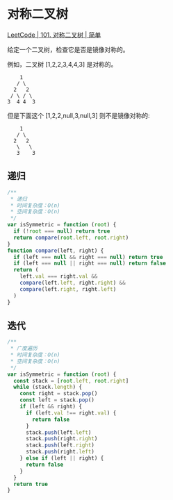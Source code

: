 # 对称二叉树

[LeetCode | 101. 对称二叉树 | 简单](https://leetcode-cn.com/problems/symmetric-tree/)

给定一个二叉树，检查它是否是镜像对称的。

例如，二叉树 [1,2,2,3,4,4,3] 是对称的。

```
    1
   / \
  2   2
 / \ / \
3  4 4  3
```

但是下面这个 [1,2,2,null,3,null,3] 则不是镜像对称的:

```
    1
   / \
  2   2
   \   \
   3    3
```

## 递归

```js
/**
 * 递归
 * 时间复杂度：O(n)
 * 空间复杂度：O(n)
 */
var isSymmetric = function (root) {
  if (!root === null) return true
  return compare(root.left, root.right)
}
function compare(left, right) {
  if (left === null && right === null) return true
  if (left === null || right === null) return false
  return (
    left.val === right.val &&
    compare(left.left, right.right) &&
    compare(left.right, right.left)
  )
}
```

## 迭代

```js
/**
 * 广度遍历
 * 时间复杂度：O(n)
 * 空间复杂度：O(n)
 */
var isSymmetric = function (root) {
  const stack = [root.left, root.right]
  while (stack.length) {
    const right = stack.pop()
    const left = stack.pop()
    if (left && right) {
      if (left.val !== right.val) {
        return false
      }
      stack.push(left.left)
      stack.push(right.right)
      stack.push(left.right)
      stack.push(right.left)
    } else if (left || right) {
      return false
    }
  }
  return true
}
```
